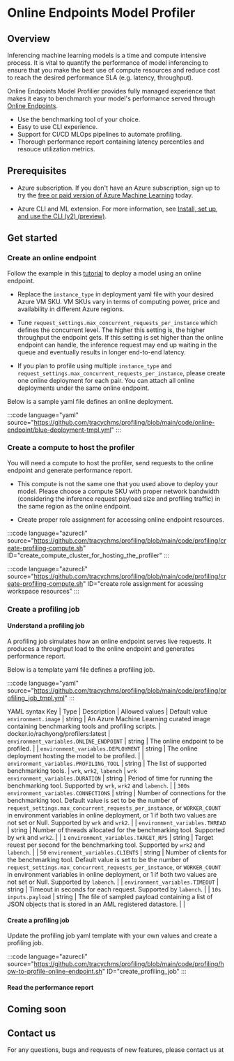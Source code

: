 # Online Endpoints Model Profiler

## Overview 

Inferencing machine learning models is a time and compute intensive process. It is vital to quantify the performance of model inferencing to ensure that you make the best use of compute resources and reduce cost to reach the desired performance SLA (e.g. latency, throughput).

Online Endpoints Model Profilier provides fully managed experience that makes it easy to benchmarch your model's performance served through [Online Endpoints](https://docs.microsoft.com/en-us/azure/machine-learning/concept-endpoints). 
* Use the benchmarking tool of your choice.
* Easy to use CLI experience.
* Support for CI/CD MLOps pipelines to automate profiling.
* Thorough performance report containing latency percentiles and resouce utilization metrics.

## Prerequisites

* Azure subscription. If you don't have an Azure subscription, sign up to try the [free or paid version of Azure Machine Learning](https://azure.microsoft.com/free/) today.

* Azure CLI and ML extension. For more information, see [Install, set up, and use the CLI (v2) (preview)](how-to-configure-cli.md). 

## Get started 

### Create an online endpoint

Follow the example in this [tutorial](how-to-deploy-managed-online-endpoints.md) to deploy a model using an online endpoint.

* Replace the `instance_type` in deployment yaml file with your desired Azure VM SKU. VM SKUs vary in terms of computing power, price and availability in different Azure regions.

* Tune `request_settings.max_concurrent_requests_per_instance` which defines the concurrent level. The higher this setting is, the higher throughput the endpoint gets. If this setting is set higher than the online endpoint can handle, the inference request may end up waiting in the queue and eventually results in longer end-to-end latency.

* If you plan to profile using multiple `instance_type` and `request_settings.max_concurrent_requests_per_instance`, please create one online deployment for each pair. You can attach all online deployments under the same online endpoint.

Below is a sample yaml file defines an online deployment.

:::code language="yaml" source="https://github.com/tracychms/profiling/blob/main/code/online-endpoint/blue-deployment-tmpl.yml" :::

### Create a compute to host the profiler

You will need a compute to host the profiler, send requests to the online endpoint and generate performance report. 

* This compute is not the same one that you used above to deploy your model. Please choose a compute SKU with proper network bandwidth (considering the inference request payload size and profiling traffic) in the same region as the online endpoint.

* Create proper role assignment for accessing online endpoint resources.

:::code language="azurecli" source="https://github.com/tracychms/profiling/blob/main/code/profiling/create-profiling-compute.sh" ID="create_compute_cluster_for_hosting_the_profiler" :::

:::code language="azurecli" source="https://github.com/tracychms/profiling/blob/main/code/profiling/create-profiling-compute.sh" ID="create role assignment for acessing workspace resources" :::

### Create a profiling job

#### Understand a profiling job

A profiling job simulates how an online endpoint serves live requests. It produces a throughput load to the online endpoint and generates performance report.

Below is a template yaml file defines a profiling job.

:::code language="yaml" source="https://github.com/tracychms/profiling/blob/main/code/profiling/profiling_job_tmpl.yml" :::

YAML syntax
Key | Type  | Description | Allowed values | Default value
`environment.image` | string | An Azure Machine Learning curated image containing benchmarking tools and profiling scripts. | docker.io/rachyong/profilers:latest |
`environment_variables.ONLINE_ENDPOINT` | string | The online endpoint to be profiled. |  | 
`environment_variables.DEPLOYMENT` | string | The online deployment hosting the model to be profiled. |  | 
`environment_variables.PROFILING_TOOL` | string | The list of supported benchmarking tools. | `wrk`, `wrk2`, `labench` | `wrk`
`environment_variables.DURATION` | string | Period of time for running the benchmarking tool. Supported by `wrk`, `wrk2` and `labench`. |  | `300s`
`environment_variables.CONNECTIONS` | string | Number of connections for the benchmarking tool. Default value is set to be the number of `request_settings.max_concurrent_requests_per_instance`, or `WORKER_COUNT` in environment variables in online deployment, or 1 if both two values are not set or Null. Supported by `wrk` and `wrk2`. |  | 
`environment_variables.THREAD` | string | Number of threads allocated for the benchmarking tool. Supported by `wrk` and `wrk2`. |  | `1`
`environment_variables.TARGET_RPS` | string | Target reuest per second for the benchmarking tool. Supported by `wrk2` and `labench`. |  | `50`
`environment_variables.CLIENTS` | string | Number of clients for the benchmarking tool. Default value is set to be the number of `request_settings.max_concurrent_requests_per_instance`, or `WORKER_COUNT` in environment variables in online deployment, or 1 if both two values are not set or Null. Supported by `labench`. |  | 
`environment_variables.TIMEOUT` | string | Timeout in seconds for each request. Supported by `labench`. |  | `10s`
`inputs.payload` | string | The file of sampled payload containing a list of JSON objects that is stored in an AML registered datastore. |  | 

#### Create a profiling job

Update the profiling job yaml template with your own values and create a profiling job.

:::code language="azurecli" source="https://github.com/tracychms/profiling/blob/main/code/profiling/how-to-profile-online-endpoint.sh" ID="create_profiling_job" :::

#### Read the performance report

## Coming soon

## Contact us

For any questions, bugs and requests of new features, please contact us at [](mailto:)